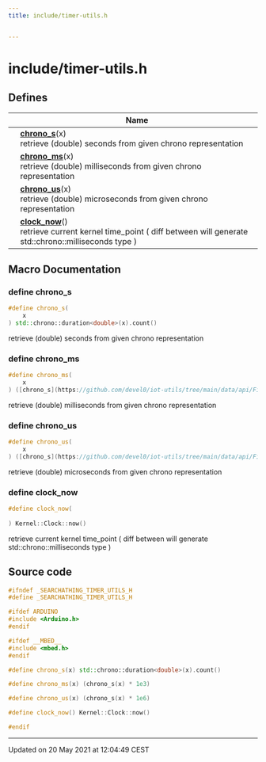 ```yaml
---
title: include/timer-utils.h


---
```


# include/timer-utils.h














## Defines

|                | Name           |
| -------------- | -------------- |
|  | **[chrono_s](https://github.com/devel0/iot-utils/tree/main/data/api/Files/timer-utils_8h.md#define-chrono_s)**(x) <br>retrieve (double) seconds from given chrono representation  |
|  | **[chrono_ms](https://github.com/devel0/iot-utils/tree/main/data/api/Files/timer-utils_8h.md#define-chrono_ms)**(x) <br>retrieve (double) milliseconds from given chrono representation  |
|  | **[chrono_us](https://github.com/devel0/iot-utils/tree/main/data/api/Files/timer-utils_8h.md#define-chrono_us)**(x) <br>retrieve (double) microseconds from given chrono representation  |
|  | **[clock_now](https://github.com/devel0/iot-utils/tree/main/data/api/Files/timer-utils_8h.md#define-clock_now)**() <br>retrieve current kernel time_point ( diff between will generate std::chrono::milliseconds type )  |








## Macro Documentation

### define chrono_s

```cpp
#define chrono_s(
    x
) std::chrono::duration<double>(x).count()
```

retrieve (double) seconds from given chrono representation 




























### define chrono_ms

```cpp
#define chrono_ms(
    x
) ([chrono_s](https://github.com/devel0/iot-utils/tree/main/data/api/Files/timer-utils_8h.md#define-chrono_s)(x) * 1e3)
```

retrieve (double) milliseconds from given chrono representation 




























### define chrono_us

```cpp
#define chrono_us(
    x
) ([chrono_s](https://github.com/devel0/iot-utils/tree/main/data/api/Files/timer-utils_8h.md#define-chrono_s)(x) * 1e6)
```

retrieve (double) microseconds from given chrono representation 




























### define clock_now

```cpp
#define clock_now(
    
) Kernel::Clock::now()
```

retrieve current kernel time_point ( diff between will generate std::chrono::milliseconds type ) 






























## Source code

```cpp
#ifndef _SEARCHATHING_TIMER_UTILS_H
#define _SEARCHATHING_TIMER_UTILS_H

#ifdef ARDUINO
#include <Arduino.h>
#endif

#ifdef __MBED__
#include <mbed.h>
#endif

#define chrono_s(x) std::chrono::duration<double>(x).count()

#define chrono_ms(x) (chrono_s(x) * 1e3)

#define chrono_us(x) (chrono_s(x) * 1e6)

#define clock_now() Kernel::Clock::now()

#endif
```


-------------------------------

Updated on 20 May 2021 at 12:04:49 CEST
